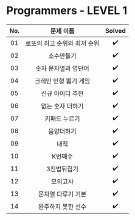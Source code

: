 # Programmers - LEVEL 1


|          No.          |        문제 이름         |        Solved         |
| :-----: | :---------------------: | :-----: |
| 01 | 로또의 최고 순위와 최저 순위 | ✔️ |
| 02 | 소수만들기 | ✔️ |
| 03 | 숫자 문자열과 영단어 | ✔️ |
| 04 | 크레인 인형 뽑기 게임 | ✔️ |
| 05 | 신규 아이디 추천 | ✔️ |
| 06 | 없는 숫자 더하기 | ✔️ |
| 07 | 키패드 누르기 | ✔️ |
| 08 | 음양더하기 | ✔️ |
| 09 | 내적 | ✔️ |
| 10 | K번째수 | ✔️ |
| 11 | 3진법뒤집기 | ✔️ |
| 12 | 모의고사 | ✔️ |
| 13 | 문자열 다루기 기본 | ✔️ |
| 14 | 완주하지 못한 선수 | ✔️ |